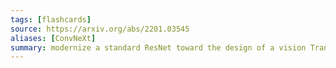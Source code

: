 ```yaml
---
tags: [flashcards]
source: https://arxiv.org/abs/2201.03545
aliases: [ConvNeXt]
summary: modernize a standard ResNet toward the design of a vision Transformer, and discover several key components that contribute to the performance difference along the way.
---
```


